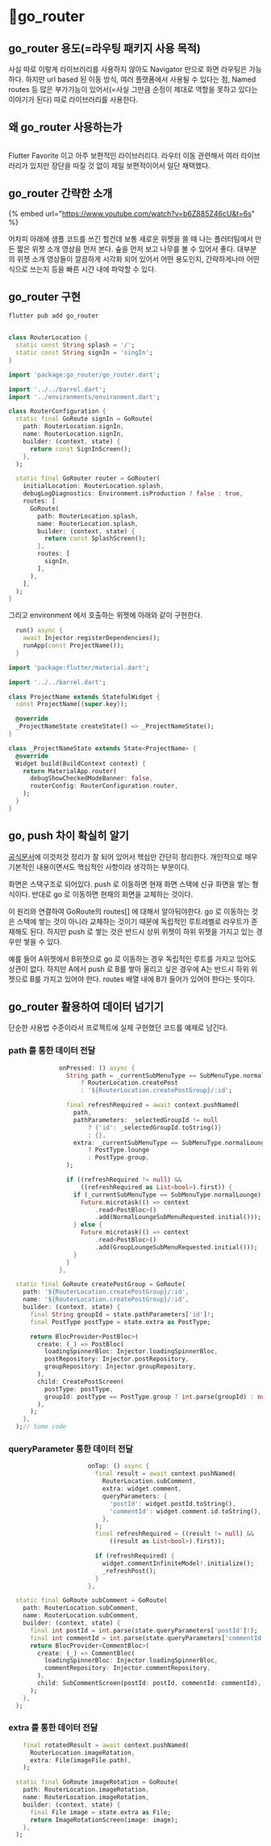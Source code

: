 # go\_router

## go\_router 용도(=라우팅 패키지 사용 목적)

사실 따로 이렇게 라이브러리를 사용하지 않아도 Navigator 만으로 화면 라우팅은 가능하다. 하지만 url based 된 이동 방식, 여러 플랫폼에서 사용될 수 있다는 점, Named routes 등 많은 부가기능이 있어서(=사실 그만큼 순정이 제대로 역할을 못하고 있다는 이야기가 된다) 따로 라이브러리를 사용한다.



## 왜 go\_router 사용하는가

<figure><img src="../../../.gitbook/assets/image (3).png" alt=""><figcaption></figcaption></figure>

Flutter Favorite 이고 아주 보편적인 라이브러리다. 라우터 이동 관련해서 여러 라이브러리가 있지만 장단을 따질 것 없이 제일 보편적이어서 일단 채택했다.



## go\_router 간략한 소개

{% embed url="https://www.youtube.com/watch?v=b6Z885Z46cU&t=6s" %}

어차피 아래에 샘플 코드를 쓰긴 할건데 보통 새로운 위젯을 쓸 때 나는 플러터팀에서 만든 짧은 위젯 소개 영상을 먼저 본다. 숲을 먼저 보고 나무를 볼 수 있어서 좋다. 대부분의 위젯 소개 영상들이 깔끔하게 시각화 되어 있어서 어떤 용도인지, 간략하게나마 어떤식으로 쓰는지 등을 빠른 시간 내에 파악할 수 있다.



## go\_router 구현

```bash
flutter pub add go_router
```

<figure><img src="../../../.gitbook/assets/image (1) (1).png" alt=""><figcaption></figcaption></figure>

```dart
class RouterLocation {
  static const String splash = '/';
  static const String signIn = 'singIn';
}
```

```dart
import 'package:go_router/go_router.dart';

import '../../barrel.dart';
import '../environments/environment.dart';

class RouterConfiguration {
  static final GoRoute signIn = GoRoute(
    path: RouterLocation.signIn,
    name: RouterLocation.signIn,
    builder: (context, state) {
      return const SignInScreen();
    },
  );

  static final GoRouter router = GoRouter(
    initialLocation: RouterLocation.splash,
    debugLogDiagnostics: Environment.isProduction ? false : true,
    routes: [
      GoRoute(
        path: RouterLocation.splash,
        name: RouterLocation.splash,
        builder: (context, state) {
          return const SplashScreen();
        },
        routes: [
          signIn,
        ],
      ),
    ],
  );
}
```



그리고 environment 에서 호출하는 위젯에 아래와 같이 구현한다.

```dart
  run() async {
    await Injector.registerDependencies();
    runApp(const ProjectName());
  }
```

```dart
import 'package:flutter/material.dart';

import '../../barrel.dart';

class ProjectName extends StatefulWidget {
  const ProjectName({super.key});

  @override
  _ProjectNameState createState() => _ProjectNameState();
}

class _ProjectNameState extends State<ProjectName> {
  @override
  Widget build(BuildContext context) {
    return MaterialApp.router(
      debugShowCheckedModeBanner: false,
      routerConfig: RouterConfiguration.router,
    );
  }
}
```



## go, push 차이 확실히 알기

[공식문서](https://pub.dev/documentation/go\_router/latest/topics/Get%20started-topic.html)에 이것저것 정리가 잘 되어 있어서 핵심만 간단히 정리한다. 개인적으로 매우 기본적인 내용이면서도 핵심적인 사항이라 생각하는 부분이다.

화면은 스택구조로 되어있다. push 로 이동하면 현재 화면 스택에 신규 화면을 쌓는 형식이다. 반대로 go 로 이동하면 현재의 화면을 교체하는 것이다.

이 원리와 연결하여 GoRoute의 routes\[] 에 대해서 알아둬야한다. go 로 이동하는 것은 스택에 쌓는 것이 아니라 교체하는 것이기 때문에 독립적인 루트레벨로 라우트가 존재해도 된다. 하지만 push 로 쌓는 것은 반드시 상위 위젯이 하위 위젯을 가지고 있는 경우만 쌓을 수 있다.

예를 들어 A위젯에서 B위젯으로 go 로 이동하는 경우 독립적인 루트를 가지고 있어도 상관이 없다. 하지만 A에서 push 로 B를 쌓아 올리고 싶은 경우에 A는 반드시 하위 위젯으로 B를 가지고 있어야 한다. routes 배열 내에 B가 들어가 있어야 한다는 뜻이다.



## go\_router 활용하여 데이터 넘기기

단순한 사용법 수준이라서 프로젝트에 실제 구현했던 코드를 예제로 남긴다.



### path 를 통한 데이터 전달

```dart
              onPressed: () async {
                String path = _currentSubMenuType == SubMenuType.normalLounge
                    ? RouterLocation.createPost
                    : '${RouterLocation.createPostGroup}/:id';

                final refreshRequired = await context.pushNamed(
                  path,
                  pathParameters: _selectedGroupId != null
                      ? {'id': _selectedGroupId.toString()}
                      : {},
                  extra: _currentSubMenuType == SubMenuType.normalLounge
                      ? PostType.lounge
                      : PostType.group,
                );

                if ((refreshRequired != null) &&
                    ((refreshRequired as List<bool>).first)) {
                  if (_currentSubMenuType == SubMenuType.normalLounge) {
                    Future.microtask(() => context
                        .read<PostBloc>()
                        .add(NormalLoungeSubMenuRequested.initial()));
                  } else {
                    Future.microtask(() => context
                        .read<PostBloc>()
                        .add(GroupLoungeSubMenuRequested.initial()));
                  }
                }
              },
```

```dart
  static final GoRoute createPostGroup = GoRoute(
    path: '${RouterLocation.createPostGroup}/:id',
    name: '${RouterLocation.createPostGroup}/:id',
    builder: (context, state) {
      final String groupId = state.pathParameters['id']!;
      final PostType postType = state.extra as PostType;

      return BlocProvider<PostBloc>(
        create: (_) => PostBloc(
          loadingSpinnerBloc: Injector.loadingSpinnerBloc,
          postRepository: Injector.postRepository,
          groupRepository: Injector.groupRepository,
        ),
        child: CreatePostScreen(
          postType: postType,
          groupId: postType == PostType.group ? int.parse(groupId) : null,
        ),
      );
    },
  );// Some code
```



### queryParameter 통한 데이터 전달

```dart
                      onTap: () async {
                        final result = await context.pushNamed(
                          RouterLocation.subComment,
                          extra: widget.comment,
                          queryParameters: {
                            'postId': widget.postId.toString(),
                            'commentId': widget.comment.id.toString(),
                          },
                        );
                        final refreshRequired = ((result != null) &&
                            ((result as List<bool>).first));

                        if (refreshRequired) {
                          widget.commentInfiniteModel!.initialize();
                          _refreshPost();
                        }
                      },
```

```dart
  static final GoRoute subComment = GoRoute(
    path: RouterLocation.subComment,
    name: RouterLocation.subComment,
    builder: (context, state) {
      final int postId = int.parse(state.queryParameters['postId']!);
      final int commentId = int.parse(state.queryParameters['commentId']!);
      return BlocProvider<CommentBloc>(
        create: (_) => CommentBloc(
          loadingSpinnerBloc: Injector.loadingSpinnerBloc,
          commentRepository: Injector.commentRepository,
        ),
        child: SubCommentScreen(postId: postId, commentId: commentId),
      );
    },
  );
```



### extra 를 통한 데이터 전달

```dart
    final rotatedResult = await context.pushNamed(
      RouterLocation.imageRotation,
      extra: File(imageFile.path),
    );
```

```dart
  static final GoRoute imageRotation = GoRoute(
    path: RouterLocation.imageRotation,
    name: RouterLocation.imageRotation,
    builder: (context, state) {
      final File image = state.extra as File;
      return ImageRotationScreen(image: image);
    },
  );
```
